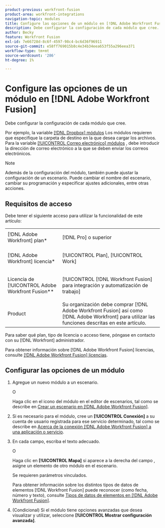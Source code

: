 ```yaml
---
product-previous: workfront-fusion
product-area: workfront-integrations
navigation-topic: modules
title: Configure las opciones de un módulo en [!DNL Adobe Workfront Fusion]
description: Debe configurar la configuración de cada módulo que cree.
author: Becky
feature: Workfront Fusion
exl-id: 7e66728d-8c6f-4597-98c4-bc6d36f96911
source-git-commit: e58ff769015b8c4e34b34eea653f55a296eea371
workflow-type: tm+mt
source-wordcount: '286'
ht-degree: 1%

---
```


# Configure las opciones de un módulo en [!DNL Adobe Workfront Fusion]

Debe configurar la configuración de cada módulo que cree.

Por ejemplo, la variable [[!DNL Dropbox] módulos](../../workfront-fusion/apps-and-their-modules/dropbox-modules.md) Los módulos requieren que especifique la carpeta de destino en la que desea cargar los archivos. Para la variable [[!UICONTROL Correo electrónico] módulos](../../workfront-fusion/apps-and-their-modules/email-modules.md) , debe introducir la dirección de correo electrónico a la que se deben enviar los correos electrónicos.

>[!NOTE]
>
>Además de la configuración del módulo, también puede ajustar la configuración de un escenario. Puede cambiar el nombre del escenario, cambiar su programación y especificar ajustes adicionales, entre otras acciones.

## Requisitos de acceso

Debe tener el siguiente acceso para utilizar la funcionalidad de este artículo:

<table style="table-layout:auto">
 <col> 
 <col> 
 <tbody> 
  <tr> 
    <td role="rowheader">[!DNL Adobe Workfront] plan*</td> 
   <td> <p>[!DNL Pro] o superior</p> </td> 
  </tr> 
  <tr data-mc-conditions=""> 
   <td role="rowheader">[!DNL Adobe Workfront] licencia*</td> 
   <td> <p>[!UICONTROL Plan], [!UICONTROL Work]</p> </td> 
  </tr> 
  <tr> 
   <td role="rowheader">Licencia de [!UICONTROL Adobe Workfront Fusion**</td> 
   <td> <p>[!UICONTROL [!DNL Workfront Fusion] para integración y automatización de trabajo] </p>  </td> 
  </tr> 
  <tr> 
   <td role="rowheader">Product</td> 
   <td>Su organización debe comprar [!DNL Adobe Workfront Fusion] así como [!DNL Adobe Workfront] para utilizar las funciones descritas en este artículo.</td> 
  </tr>  
 </tbody> 
</table>

Para saber qué plan, tipo de licencia o acceso tiene, póngase en contacto con su [!DNL Workfront] administrador.

Para obtener información sobre [!DNL Adobe Workfront Fusion] licencias, consulte [[!DNL Adobe Workfront Fusion] licencias](../../workfront-fusion/get-started/license-automation-vs-integration.md).

## Configurar las opciones de un módulo

1. Agregue un nuevo módulo a un escenario.

   O

   Haga clic en el icono del módulo en el editor de escenarios, tal como se describe en [Crear un escenario en [!DNL Adobe Workfront Fusion]](../../workfront-fusion/scenarios/create-a-scenario.md).

1. Si es necesario para el módulo, cree un **[!UICONTROL Conexión]** a su cuenta de usuario registrada para ese servicio determinado, tal como se describe en [Acerca de la conexión [!DNL Adobe Workfront Fusion] a una aplicación o servicio](../../workfront-fusion/connections/about-connecting-wf-fusion-to-app-or-service.md).
1. En cada campo, escriba el texto adecuado.

   O

   Haga clic en **[!UICONTROL Mapa]** si aparece a la derecha del campo , asigne un elemento de otro módulo en el escenario.

   Se requieren parámetros vinculados.

   Para obtener información sobre los distintos tipos de datos de elementos [!DNL Workfront Fusion] puede reconocer (como fecha, número y texto), consulte [Tipos de datos de elementos en [!DNL Adobe Workfront Fusion]](../../workfront-fusion/mapping/item-data-types.md).

1. (Condicional) Si el módulo tiene opciones avanzadas que desea visualizar y utilizar, seleccione **[!UICONTROL Mostrar configuración avanzada]**.
